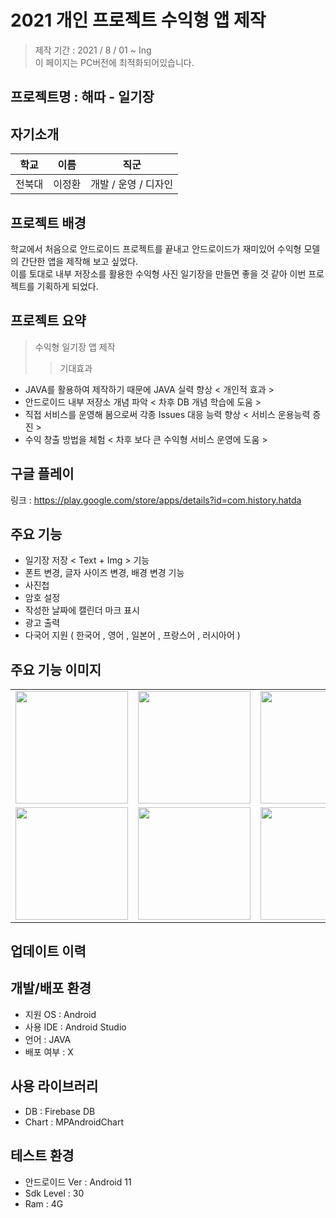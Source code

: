 # 2021 개인 프로젝트 수익형 앱 제작
> 제작 기간 : 2021 / 8 / 01 ~ Ing<br>
> 이 페이지는 PC버전에 최적화되어있습니다.<br>

## 프로젝트명 : 해따 - 일기장

## 자기소개

|학교|이름|직군|
|--|------|---|
|전북대|이정환|개발 / 운영 / 디자인|

## 프로젝트 배경
학교에서 처음으로 안드로이드 프로젝트를 끝내고 안드로이드가 재미있어 수익형 모델의 간단한 앱을 제작해 보고 싶었다.<br> 
이를 토대로 내부 저장소를 활용한 수익형 사진 일기장을 만들면 좋을 것 같아 이번 프로젝트를 기획하게 되었다.<br>

## 프로젝트 요약
> 수익형 일기장 앱 제작
>> 기대효과
- JAVA를 활용하여 제작하기 때문에 JAVA 실력 향상 < 개인적 효과 ><br>
- 안드로이드 내부 저장소 개념 파악 < 차후 DB 개념 학습에 도움 >
- 직접 서비스를 운영해 봄으로써 각종 Issues 대응 능력 향상 < 서비스 운용능력 증진 ><br>
- 수익 창출 방법을 체험 < 차후 보다 큰 수익형 서비스 운영에 도움 >

## 구글 플레이
링크 : https://play.google.com/store/apps/details?id=com.history.hatda
 
## 주요 기능
- 일기장 저장 < Text + Img > 기능
- 폰트 변경, 글자 사이즈 변경, 배경 변경 기능
- 사진첩
- 암호 설정
- 작성한 날짜에 캘린더 마크 표시
- 광고 출력
- 다국어 지원 ( 한국어 , 영어 , 일본어 , 프랑스어 , 러시아어 )
 
## 주요 기능 이미지
 
 <table align="center">
<tr>
<td><img src = "https://user-images.githubusercontent.com/93726941/176581896-d777eb7c-382d-47fa-963f-cf096920eec6.png" width = "180" hight = "250"/>
<td><img src = "https://user-images.githubusercontent.com/93726941/176594997-923fb3fe-c6ae-47ae-bf10-73f07e694a03.png" width = "180" hight = "250"/>
<td><img src = "https://user-images.githubusercontent.com/93726941/176595099-c63b610c-de38-4ecb-a118-500f1a4d85ec.png" width = "180" hight = "250"/>
<tr>
<tr>
    <td><img src = "https://user-images.githubusercontent.com/93726941/176595138-3423ccc8-c62a-4412-96ea-53102abb27ca.png" width = "180" hight = "250"/>
    <td><img src = "https://user-images.githubusercontent.com/93726941/176595221-ec9d70f1-3115-4d7f-8e07-868c470f8406.png" width = "180" hight = "250"/>
    <td><img src = "https://user-images.githubusercontent.com/93726941/176595459-df9e4ca5-d1c6-4393-90f7-53c149793db9.png" width = "180" hight = "250"/>
    
<tr>
</table>

## 업데이트 이력


## 개발/배포 환경
- 지원 OS : Android<br>
- 사용 IDE : Android Studio<br>
- 언어 : JAVA<br>
- 배포 여부 : X<br>

## 사용 라이브러리
- DB : Firebase DB<br>
- Chart : MPAndroidChart<br>

## 테스트 환경
- 안드로이드 Ver : Android 11<br>
- Sdk Level : 30<br>
- Ram : 4G<br>

